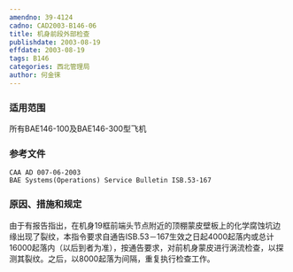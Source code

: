 ```yaml
---
amendno: 39-4124  
cadno: CAD2003-B146-06  
title: 机身前段外部检查  
publishdate: 2003-08-19  
effdate: 2003-08-19  
tags: B146  
categories: 西北管理局  
author: 何金徕  
---
```

  
### 适用范围  
所有BAE146-100及BAE146-300型飞机  
  
<!--more-->  
### 参考文件  
    CAA AD 007-06-2003  
    BAE Systems(Operations) Service Bulletin ISB.53-167  
  
### 原因、措施和规定  
由于有报告指出，在机身19框前端头节点附近的顶棚蒙皮壁板上的化学腐蚀坑边缘出现了裂纹，本指令要求自通告ISB.53－167生效之日起4000起落内或总计16000起落内（以后到者为准），按通告要求，对前机身蒙皮进行涡流检查，以探测其裂纹。之后，以8000起落为间隔，重复执行检查工作。  
